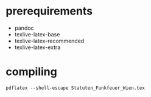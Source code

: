 # prerequirements

* pandoc
* texlive-latex-base
* texlive-latex-recommended
* texlive-latex-extra

# compiling
```
pdflatex --shell-escape Statuten_Funkfeuer_Wien.tex
```

